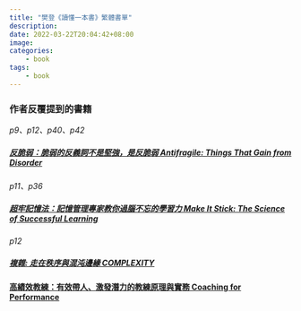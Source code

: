 ```yaml
---
title: "樊登《讀懂一本書》繁體書單"
description: 
date: 2022-03-22T20:04:42+08:00
image: 
categories:
    - book
tags:
    - book
---
```


### 作者反覆提到的書籍
    
*p9、p12、p40、p42*

##### [反脆弱：脆弱的反義詞不是堅強，是反脆弱  Antifragile: Things That Gain from Disorder](https://www.books.com.tw/products/0010590630)

*p11、p36*  
##### [超牢記憶法：記憶管理專家教你過腦不忘的學習力 Make It Stick: The Science of Successful Learning](https://www.books.com.tw/products/E050008435?sloc=main)

*p12*  
##### [複雜: 走在秩序與混沌邊緣 COMPLEXITY](https://www.eslite.com/product/1001122731413555)

#### [高績效教練：有效帶人、激發潛力的教練原理與實務 Coaching for Performance](https://www.books.com.tw/products/0010803759?sloc=main)



